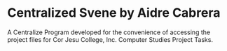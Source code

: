 # Centralized Svene by Aidre Cabrera

A Centralize Program developed for the convenience of accessing the project files for Cor Jesu College, Inc. Computer Studies Project Tasks.
